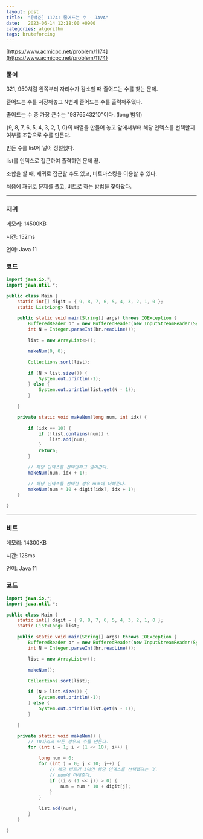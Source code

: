 ```yaml
---
layout: post
title:  "[백준] 1174: 줄어드는 수 - JAVA"
date:   2023-06-14 12:18:00 +0900
categories: algorithm
tags: bruteforcing
---
```


[https://www.acmicpc.net/problem/1174](https://www.acmicpc.net/problem/1174)

### 풀이

321, 950처럼 왼쪽부터 자리수가 감소할 때 줄어드는 수를 찾는 문제.

줄어드는 수를 저장해놓고 N번째 줄어드는 수를 출력해주었다.

줄어드는 수 중 가장 큰수는 "9876543210"이다. (long 범위)

{9, 8, 7, 6, 5, 4, 3, 2, 1, 0}의 배열을 만들어 놓고 앞에서부터 해당 인덱스를 선택할지 여부를 조합으로 수를 만든다.

만든 수를 list에 넣어 정렬했다.

list를 인덱스로 접근하여 출력하면 문제 끝.

조합을 할 때, 재귀로 접근할 수도 있고, 비트마스킹을 이용할 수 있다.

처음에 재귀로 문제를 풀고, 비트로 하는 방법을 찾아봤다.

---

### 재귀

메모리: 14500KB

시간: 152ms

언어: Java 11

### 코드

```java
import java.io.*;
import java.util.*;

public class Main {
    static int[] digit = { 9, 8, 7, 6, 5, 4, 3, 2, 1, 0 };
    static List<Long> list;

    public static void main(String[] args) throws IOException {
        BufferedReader br = new BufferedReader(new InputStreamReader(System.in));
        int N = Integer.parseInt(br.readLine());

        list = new ArrayList<>();

        makeNum(0, 0);

        Collections.sort(list);

        if (N > list.size()) {
            System.out.println(-1);
        } else {
            System.out.println(list.get(N - 1));
        }

    }

    private static void makeNum(long num, int idx) {

        if (idx == 10) {
            if (!list.contains(num)) {
                list.add(num);
            }
            return;
        }

        // 해당 인덱스를 선택안하고 넘어간다.
        makeNum(num, idx + 1);

        // 해당 인덱스를 선택한 경우 num에 더해준다.
        makeNum(num * 10 + digit[idx], idx + 1);
    }

}
```

---

### 비트

메모리: 14300KB

시간: 128ms

언어: Java 11

### 코드
```java
import java.io.*;
import java.util.*;

public class Main {
    static int[] digit = { 9, 8, 7, 6, 5, 4, 3, 2, 1, 0 };
    static List<Long> list;

    public static void main(String[] args) throws IOException {
        BufferedReader br = new BufferedReader(new InputStreamReader(System.in));
        int N = Integer.parseInt(br.readLine());

        list = new ArrayList<>();

        makeNum();

        Collections.sort(list);

        if (N > list.size()) {
            System.out.println(-1);
        } else {
            System.out.println(list.get(N - 1));
        }

    }

    private static void makeNum() {
        // 10자리의 모든 경우의 수를 만든다.
        for (int i = 1; i < (1 << 10); i++) {

            long num = 0;
            for (int j = 0; j < 10; j++) {
                // 해당 비트가 1이면 해당 인덱스를 선택했다는 것.
                // num에 더해준다.
                if ((i & (1 << j)) > 0) {
                    num = num * 10 + digit[j];
                }
            }

            list.add(num);
        }
    }

}
```